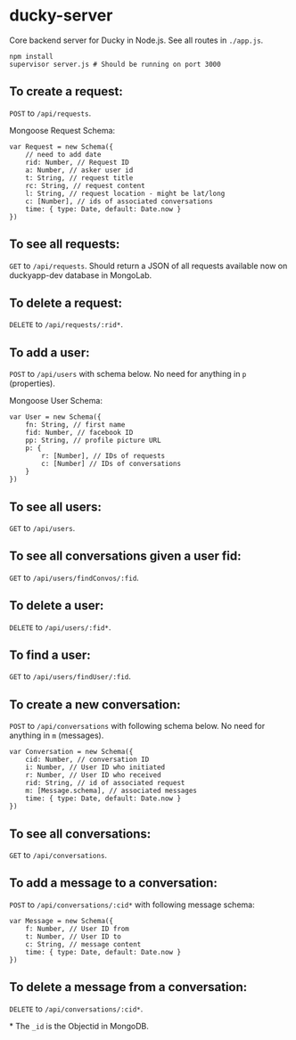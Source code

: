# ducky-server

Core backend server for Ducky in Node.js. See all routes in ```./app.js```.

```
npm install
supervisor server.js # Should be running on port 3000
```

## To create a request:

```POST``` to ```/api/requests```.

Mongoose Request Schema:
```
var Request = new Schema({
	// need to add date
	rid: Number, // Request ID
	a: Number, // asker user id
	t: String, // request title
	rc: String, // request content
	l: String, // request location - might be lat/long
	c: [Number], // ids of associated conversations
	time: { type: Date, default: Date.now }
})
```

## To see all requests:

```GET``` to ```/api/requests```. Should return a JSON of all requests available now on duckyapp-dev database in MongoLab.

## To delete a request:

```DELETE``` to ```/api/requests/:rid*```. 

## To add a user:

```POST``` to ```/api/users``` with schema below. No need for anything in ```p``` (properties).

Mongoose User Schema:
```
var User = new Schema({
	fn: String, // first name
	fid: Number, // facebook ID
	pp: String, // profile picture URL
	p: {
		r: [Number], // IDs of requests
		c: [Number] // IDs of conversations
	}
})
```

## To see all users:
```GET``` to ```/api/users```.

## To see all conversations given a user fid:
```GET``` to ```/api/users/findConvos/:fid```.

## To delete a user:
```DELETE``` to ```/api/users/:fid*```. 

## To find a user:
```GET``` to ```/api/users/findUser/:fid```.

## To create a new conversation:
```POST``` to ```/api/conversations``` with following schema below. No need for anything in ```m``` (messages).

```
var Conversation = new Schema({
	cid: Number, // conversation ID
	i: Number, // User ID who initiated
	r: Number, // User ID who received
	rid: String, // id of associated request
	m: [Message.schema], // associated messages
	time: { type: Date, default: Date.now }
})
```

## To see all conversations:
```GET``` to ```/api/conversations```.

## To add a message to a conversation:
```POST``` to ```/api/conversations/:cid*``` with following message schema:

```
var Message = new Schema({
	f: Number, // User ID from
	t: Number, // User ID to
	c: String, // message content
	time: { type: Date, default: Date.now }
})
```

## To delete a message from a conversation:
```DELETE``` to ```/api/conversations/:cid*```. 


\* The ```_id``` is the Objectid in MongoDB.
